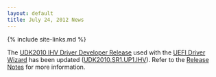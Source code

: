 ```yaml
---
layout: default
title: July 24, 2012 News
---
```

{% include site-links.md %}

The [UDK2010 IHV Driver Developer Release](https://sourceforge.net/apps/mediawiki/tianocore/index.php?title=UDK2010.SR1.IHV_Setup_Guide) used with the [UEFI Driver Wizard]({{wiki}}/UEFI%20Driver%20Wizard) has been updated ([UDK2010.SR1.UP1.IHV](http://sourceforge.net/projects/edk2/files/UDK2010%20Releases/UDK2010.SR1.UP1/UDK2010.SR1.UP1.IHV.zip/download)). Refer to the [Release Notes](http://sourceforge.net/projects/edk2/files/UDK2010%20Releases/UDK2010.SR1.UP1/UDK2010.SR1.UP1.IHV-ReleaseNotes.txt/download) for more information.